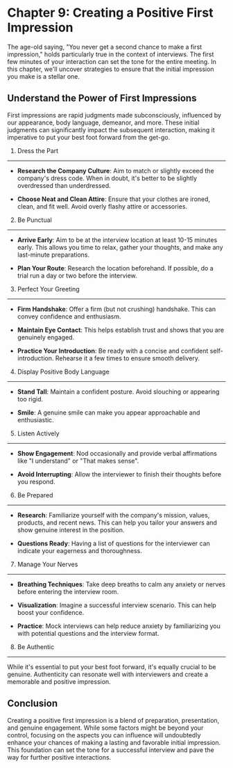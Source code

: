 Chapter 9: Creating a Positive First Impression
===============================================

The age-old saying, "You never get a second chance to make a first impression," holds particularly true in the context of interviews. The first few minutes of your interaction can set the tone for the entire meeting. In this chapter, we'll uncover strategies to ensure that the initial impression you make is a stellar one.

Understand the Power of First Impressions
-----------------------------------------

First impressions are rapid judgments made subconsciously, influenced by our appearance, body language, demeanor, and more. These initial judgments can significantly impact the subsequent interaction, making it imperative to put your best foot forward from the get-go.

1. Dress the Part
-----------------

* **Research the Company Culture**: Aim to match or slightly exceed the company's dress code. When in doubt, it's better to be slightly overdressed than underdressed.

* **Choose Neat and Clean Attire**: Ensure that your clothes are ironed, clean, and fit well. Avoid overly flashy attire or accessories.

2. Be Punctual
--------------

* **Arrive Early**: Aim to be at the interview location at least 10-15 minutes early. This allows you time to relax, gather your thoughts, and make any last-minute preparations.

* **Plan Your Route**: Research the location beforehand. If possible, do a trial run a day or two before the interview.

3. Perfect Your Greeting
------------------------

* **Firm Handshake**: Offer a firm (but not crushing) handshake. This can convey confidence and enthusiasm.

* **Maintain Eye Contact**: This helps establish trust and shows that you are genuinely engaged.

* **Practice Your Introduction**: Be ready with a concise and confident self-introduction. Rehearse it a few times to ensure smooth delivery.

4. Display Positive Body Language
---------------------------------

* **Stand Tall**: Maintain a confident posture. Avoid slouching or appearing too rigid.

* **Smile**: A genuine smile can make you appear approachable and enthusiastic.

5. Listen Actively
------------------

* **Show Engagement**: Nod occasionally and provide verbal affirmations like "I understand" or "That makes sense".

* **Avoid Interrupting**: Allow the interviewer to finish their thoughts before you respond.

6. Be Prepared
--------------

* **Research**: Familiarize yourself with the company's mission, values, products, and recent news. This can help you tailor your answers and show genuine interest in the position.

* **Questions Ready**: Having a list of questions for the interviewer can indicate your eagerness and thoroughness.

7. Manage Your Nerves
---------------------

* **Breathing Techniques**: Take deep breaths to calm any anxiety or nerves before entering the interview room.

* **Visualization**: Imagine a successful interview scenario. This can help boost your confidence.

* **Practice**: Mock interviews can help reduce anxiety by familiarizing you with potential questions and the interview format.

8. Be Authentic
---------------

While it's essential to put your best foot forward, it's equally crucial to be genuine. Authenticity can resonate well with interviewers and create a memorable and positive impression.

Conclusion
----------

Creating a positive first impression is a blend of preparation, presentation, and genuine engagement. While some factors might be beyond your control, focusing on the aspects you can influence will undoubtedly enhance your chances of making a lasting and favorable initial impression. This foundation can set the tone for a successful interview and pave the way for further positive interactions.
